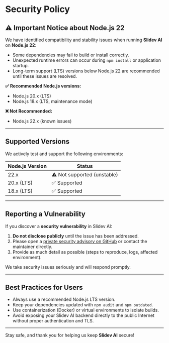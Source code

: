 # Security Policy

## ⚠️ Important Notice about Node.js 22

We have identified compatibility and stability issues when running **Slidev AI** on **Node.js 22**:

- Some dependencies may fail to build or install correctly.
- Unexpected runtime errors can occur during `npm install` or application startup.
- Long-term support (LTS) versions below Node.js 22 are recommended until these issues are resolved.

**✅ Recommended Node.js versions:**  
- Node.js 20.x (LTS)  
- Node.js 18.x (LTS, maintenance mode)  

**❌ Not Recommended:**  
- Node.js 22.x (known issues)  

---

## Supported Versions

We actively test and support the following environments:

| Node.js Version | Status        |
|-----------------|---------------|
| 22.x            | ⚠️ Not supported (unstable) |
| 20.x (LTS)      | ✅ Supported |
| 18.x (LTS)      | ✅ Supported |

---

## Reporting a Vulnerability

If you discover a **security vulnerability** in Slidev AI:

1. **Do not disclose publicly** until the issue has been addressed.  
2. Please open a [private security advisory on GitHub](https://github.com/LSTM-Kirigaya/slidev-ai/security/advisories) or contact the maintainer directly.  
3. Provide as much detail as possible (steps to reproduce, logs, affected environment).  

We take security issues seriously and will respond promptly.

---

## Best Practices for Users

- Always use a recommended Node.js LTS version.  
- Keep your dependencies updated with `npm audit` and `npm outdated`.  
- Use containerization (Docker) or virtual environments to isolate builds.  
- Avoid exposing your Slidev AI backend directly to the public Internet without proper authentication and TLS.  

---

Stay safe, and thank you for helping us keep **Slidev AI** secure!  
